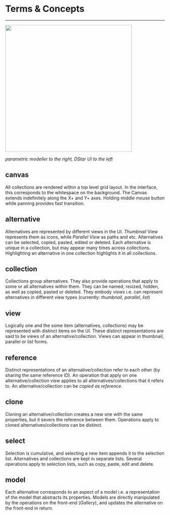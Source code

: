 # Terms & Concepts

***

<img src="./media/DStarIntroduction.gif" width="400" />

*parametric modeller to the right, DStar UI to the left*

## canvas

All collections are rendered within a top level grid layout. In the interface, this corresponds to the whitespace on the background. The Canvas extends indefinitely along the X+ and Y+ axes. Holding middle mouse button while panning provides fast transition.

## alternative

Alternatives are represented by different views in the UI. *Thumbnail* View represents them as icons, while *Parallel View* as paths and etc. Alternatives can be selected, copied, pasted, edited or deleted. Each alternative is unique in a collection, but may appear many times across collections. Highlighting an alternative in one collection highlights it in all collections.

## collection

Collections group alternatives. They also provide operations that apply to some or all alternatives within them. They can be named, resized, hidden, as well as copied, pasted or deleted. They embody *views* i.e. can represent alternatives in different view types (currently: *thumbnail*, *parallel*, *list*)

## view

Logically one and the some item (alternatives, collections) may be represented with distinct items on the UI. These distinct representations are said to be views of an alternative/collection. Views can appear in thumbnail, parallel or list forms.

## reference

Distinct representations of an alternative/collection refer to each other (by sharing the same reference ID). An operation that apply on one alternative/collection view applies to all alternatives/collections that it refers to. An alternative/collection can be *copied as reference*.

## clone

Cloning an alternative/collection creates a new one with the same properties, but it severs the reference between them. Operations apply to cloned alternatives/collections can be distinct.

## select

Selection is cumulative, and selecting a new item appends it to the selection list. Alternatives and collections are kept in separate lists. Several operations apply to selection lists, such as copy, paste, edit and delete.

## model

Each alternative corresponds to an aspect of a model i.e. a representation of the model that abstracts its properties. Models are directly manipulated by the operations on the front-end (*Gallery*), and updates the alternative on the front-end in return.
